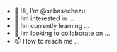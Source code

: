 - 👋 Hi, I’m @sebasechazu
- 👀 I’m interested in ...
- 🌱 I’m currently learning ...
- 💞️ I’m looking to collaborate on ...
- 📫 How to reach me ...

<!---
sebasechazu/sebasechazu is a ✨ special ✨ repository because its `README.md` (this file) appears on your GitHub profile.
You can click the Preview link to take a look at your changes.
--->
